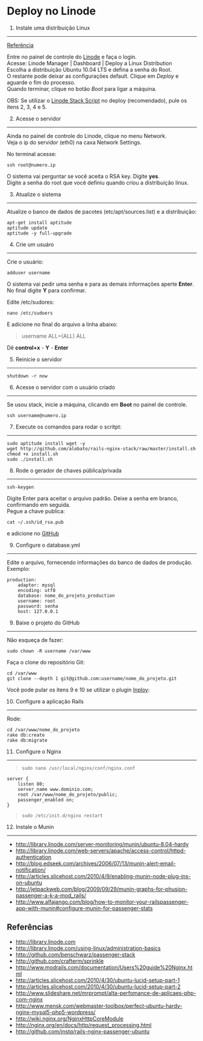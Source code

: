 Deploy no Linode
================

1. Instale uma distribuição Linux
---------------------------------
[Referência](http://library.linode.com/linode-manager/deploying-a-linux-distribution)

Entre no painel de controle do [Linode](www.linode.com) e faça o login.  
Acesse: Linode Manager | Dashboard | Deploy a Linux Distribution  
Escolha a distribuição Ubuntu 10.04 LTS e defina a senha do Root.  
O restante pode deixar as configurações default. Clique em *Deploy* e aguarde o fim do processo.  
Quando terminar, clique no botão *Boot* para ligar a máquina.

OBS: Se utilizar o [Linode Stack Script](http://github.com/alobato/rails-nginx-stack/raw/master/linode-stack-script.sh) no deploy (recomendado), pule os itens 2, 3, 4 e 5.


2. Acesse o servidor
--------------------
Ainda no painel de controle do Linode, clique no menu Network.  
Veja o ip do servidor (eth0) na caxa Network Settings.

No terminal acesse:

	ssh root@numero.ip

O sistema vai perguntar se você aceita o RSA key. Digite **yes**.  
Digite a senha do root que você definiu quando criou a distribuição linux.


3. Atualize o sistema
----------------------------------
Atualize o banco de dados de pacotes (etc/apt/sources.list) e a distribuição:

	apt-get install aptitude
	aptitude update
	aptitude -y full-upgrade


4. Crie um usuáro
------------------
Crie o usuário:

	adduser username

O sistema vai pedir uma senha e para as demais informações aperte **Enter**.
No final digite **Y** para confirmar.

Edite /etc/sudores:

	nano /etc/sudoers

E adicione no final do arquivo a linha abaixo:  
>username ALL=(ALL) ALL

Dê **control+x** - **Y** - **Enter**


5. Reinicie o servidor
----------------------
	shutdown -r now


6. Acesse o servidor com o usuário criado
------------------------------------------
Se usou stack, inicie a máquina, clicando em **Boot** no painel de controle.

	ssh username@numero.ip


7. Execute os comandos para rodar o scritpt:
--------------------------------------------
	sudo aptitude install wget -y
	wget http://github.com/alobato/rails-nginx-stack/raw/master/install.sh
	chmod +x install.sh
	sudo ./install.sh


8. Rode o gerador de chaves pública/privada
-------------------------------------------
	ssh-keygen

Digite Enter para aceitar o arquivo padrão. Deixe a senha em branco, confirmando em seguida.  
Pegue a chave publica:

	cat ~/.ssh/id_rsa.pub

e adicione no [GitHub](https://github.com/account#ssh_bucket)  


9. Configure o database.yml
---------------------------
Edite o arquivo, fornecendo informações do banco de dados de produção. Exemplo:

	production:
	    adapter: mysql
	    encoding: utf8
	    database: nome_do_projeto_production
	    username: root
	    password: senha
	    host: 127.0.0.1


9. Baixe o projeto do GitHub
----------------------------
Não esqueça de fazer:   

	sudo chown -R username /var/www

Faça o clone do repositório Git:

	cd /var/www
	git clone --depth 1 git@github.com:username/nome_do_projeto.git

Você pode pular os itens 9 e 10 se utilizar o plugin [Inploy](http://github.com/dcrec1/inploy):   


10. Configure a aplicação Rails
--------------------------------
Rode:

	cd /var/www/nome_do_projeto
	rake db:create
	rake db:migrate


11. Configure o Nginx
---------------------
>`sudo nano /usr/local/nginx/conf/nginx.conf`

    server {
        listen 80;
        server_name www.dominio.com;
        root /var/www/nome_do_projeto/public;
        passenger_enabled on;
    }

>`sudo /etc/init.d/nginx restart`


12. Instale o Munin
-------------------
* http://library.linode.com/server-monitoring/munin/ubuntu-8.04-hardy
* http://library.linode.com/web-servers/apache/access-control/httpd-authentication
* http://blog.edseek.com/archives/2006/07/13/munin-alert-email-notification/
* http://articles.slicehost.com/2010/4/9/enabling-munin-node-plug-ins-on-ubuntu
* http://jetpackweb.com/blog/2009/09/29/munin-graphs-for-phusion-passenger-a-k-a-mod_rails/
* http://www.alfajango.com/blog/how-to-monitor-your-railspassenger-app-with-munin#configure-munin-for-passenger-stats


Referências
------------
* http://library.linode.com
* http://library.linode.com/using-linux/administration-basics
* http://github.com/benschwarz/passenger-stack
* http://github.com/crafterm/sprinkle
* http://www.modrails.com/documentation/Users%20guide%20Nginx.html
* http://articles.slicehost.com/2010/4/30/ubuntu-lucid-setup-part-1
* http://articles.slicehost.com/2010/4/30/ubuntu-lucid-setup-part-2
* http://www.slideshare.net/mrprompt/alta-perfomance-de-aplicaes-php-com-nginx
* http://www.mensk.com/webmaster-toolbox/perfect-ubuntu-hardy-nginx-mysql5-php5-wordpress/
* http://wiki.nginx.org/NginxHttpCoreModule
* http://nginx.org/en/docs/http/request_processing.html
* http://github.com/jnstq/rails-nginx-passenger-ubuntu